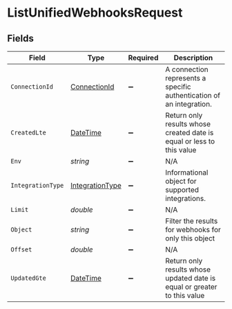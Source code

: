 # ListUnifiedWebhooksRequest


## Fields

| Field                                                                                 | Type                                                                                  | Required                                                                              | Description                                                                           |
| ------------------------------------------------------------------------------------- | ------------------------------------------------------------------------------------- | ------------------------------------------------------------------------------------- | ------------------------------------------------------------------------------------- |
| `ConnectionId`                                                                        | [ConnectionId](../../Models/Requests/ConnectionId.md)                                 | :heavy_minus_sign:                                                                    | A connection represents a specific authentication of an integration.                  |
| `CreatedLte`                                                                          | [DateTime](https://learn.microsoft.com/en-us/dotnet/api/system.datetime?view=net-5.0) | :heavy_minus_sign:                                                                    | Return only results whose created date is equal or less to this value                 |
| `Env`                                                                                 | *string*                                                                              | :heavy_minus_sign:                                                                    | N/A                                                                                   |
| `IntegrationType`                                                                     | [IntegrationType](../../Models/Requests/IntegrationType.md)                           | :heavy_minus_sign:                                                                    | Informational object for supported integrations.                                      |
| `Limit`                                                                               | *double*                                                                              | :heavy_minus_sign:                                                                    | N/A                                                                                   |
| `Object`                                                                              | *string*                                                                              | :heavy_minus_sign:                                                                    | Filter the results for webhooks for only this object                                  |
| `Offset`                                                                              | *double*                                                                              | :heavy_minus_sign:                                                                    | N/A                                                                                   |
| `UpdatedGte`                                                                          | [DateTime](https://learn.microsoft.com/en-us/dotnet/api/system.datetime?view=net-5.0) | :heavy_minus_sign:                                                                    | Return only results whose updated date is equal or greater to this value              |